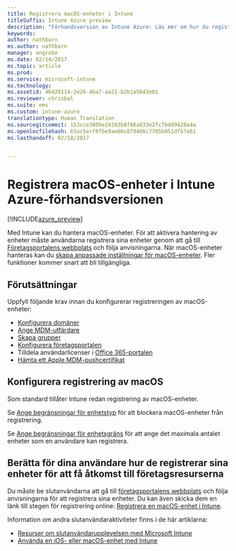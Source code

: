 ```yaml
---
title: Registrera macOS-enheter i Intune
titleSuffix: Intune Azure preview
description: "Förhandsversion av Intune Azure: Läs mer om hur du registrerar macOS-enheter i Intune Azure-förhandsversionen."
keywords: 
author: nathbarn
ms.author: nathbarn
manager: angrobe
ms.date: 02/14/2017
ms.topic: article
ms.prod: 
ms.service: microsoft-intune
ms.technology: 
ms.assetid: 46429114-2e26-4ba7-aa21-b2b1a5643e01
ms.reviewer: chrisbal
ms.suite: ems
ms.custom: intune-azure
translationtype: Human Translation
ms.sourcegitcommit: 153cce3809e24303b8f88a833e2fc7bdd9428a4a
ms.openlocfilehash: 63ac5ecf6fbe9ae66c879466c7785b051dfb7a61
ms.lasthandoff: 02/18/2017


---
```


# <a name="enroll-macos-devices-in-intune-azure-preview"></a>Registrera macOS-enheter i Intune Azure-förhandsversionen

[!INCLUDE[azure_preview](../includes/azure_preview.md)]

Med Intune kan du hantera macOS-enheter. För att aktivera hantering av enheter måste användarna registrera sina enheter genom att gå till [Företagsportalens webbplats](http://portal.manage.microsoft.com) och följa anvisningarna. När macOS-enheter hanteras kan du [skapa anpassade inställningar för macOS-enheter](https://docs.microsoft.com/intune-azure/configure-devices/custom-for-macos). Fler funktioner kommer snart att bli tillgängliga.

## <a name="prerequisites"></a>Förutsättningar

Uppfyll följande krav innan du konfigurerar registreringen av macOS-enheter:

- [Konfigurera domäner](https://docs.microsoft.com/intune/get-started/start-with-a-paid-subscription-to-microsoft-intune-step-2)
- [Ange MDM-utfärdare](set-mdm-authority.md)
- [Skapa grupper](https://docs.microsoft.com/intune/get-started/start-with-a-paid-subscription-to-microsoft-intune-step-5)
- [Konfigurera företagsportalen](/intune-azure/manage-apps/company-portal-app.md)
- Tilldela användarlicenser i [Office 365-portalen](http://go.microsoft.com/fwlink/p/?LinkId=698854)
- [Hämta ett Apple MDM-pushcertifikat](get-an-apple-mdm-push-certificate.md)

## <a name="set-up-macos-enrollment"></a>Konfigurera registrering av macOS

Som standard tillåter Intune redan registrering av macOS-enheter. 

Se [Ange begränsningar för enhetstyp](https://docs.microsoft.com/intune-azure/enroll-devices/set-enrollment-restrictions#set-device-type-restrictions) för att blockera macOS-enheter från registrering. 

Se [Ange begränsningar för enhetsgräns](https://docs.microsoft.com/intune-azure/enroll-devices/set-enrollment-restrictions#set-device-limit-restrictions) för att ange det maximala antalet enheter som en användare kan registrera.

## <a name="tell-your-users-how-to-enroll-their-devices-to-access-company-resources"></a>Berätta för dina användare hur de registrerar sina enheter för att få åtkomst till företagsresurserna

Du måste be slutanvändarna att gå till [företagsportalens webbplats](http://portal.manage.microsoft.com) och följa anvisningarna för att registrera sina enheter. Du kan även skicka dem en länk till stegen för registrering online: [Registrera en macOS-enhet i Intune](https://docs.microsoft.com/intune/enduser/enroll-your-device-in-intune-macos). 

Information om andra slutanvändaraktiviteter finns i de här artiklarna:

- [Resurser om slutanvändarupplevelsen med Microsoft Intune](https://docs.microsoft.com/intune/deploy-use/what-to-tell-your-end-users-about-using-microsoft-intune)
- [Använda en iOS- eller macOS-enhet med Intune](https://docs.microsoft.com/intune/enduser/using-your-ios-or-mac-os-x-device-with-intune)
